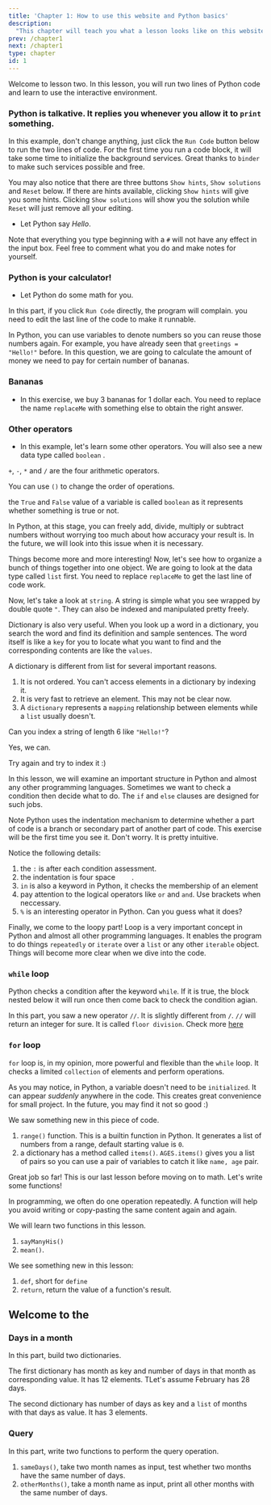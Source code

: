 ```yaml
---
title: 'Chapter 1: How to use this website and Python basics'
description:
  "This chapter will teach you what a lesson looks like on this website. It will also teach you some basic knowledge about a programming language called Python. All you need to do is some occasional clicking."
prev: /chapter1
next: /chapter1
type: chapter
id: 1
---
```


<exercise id="1" title="Start here" type="slides">

<slides source="chapter1_01_how_to_use_the_website">
</slides>

</exercise>

<exercise id="2" title="Use Python in this website">

Welcome to lesson two. In this lesson, you will run two lines of Python code and learn to use the interactive environment.

### Python is talkative. It replies you whenever you allow it to `print` something.

In this example, don't change anything, just click the `Run Code` button below to run the two lines of code. For the first time you run a code block, it will take some time to initialize the background services. Great thanks to `binder` to make such services possible and free.

You may also notice that there are three buttons `Show hints`, `Show solutions` and `Reset` below. If there are hints available, clicking `Show hints` will give you some hints. Clicking `Show solutions` will show you the solution while `Reset` will just remove all your editing.

- Let Python say *Hello*.

Note that everything you type beginning with a `#` will not have any effect in the input box. Feel free to comment what you do and make notes for yourself.

<codeblock id="01_02_01">
</codeblock>

### Python is your calculator!

- Let Python do some math for you.

In this part, if you click `Run Code` directly, the program will complain. you need to edit the last line of the code to make it runnable. 

<codeblock id="01_02_02">
</codeblock>

</exercise>

<exercise id="3" title="20-minute Python, variables and operators">

In Python, you can use variables to denote numbers so you can reuse those numbers again. For example, you have already seen that `greetings = "Hello!"` before. In this question, we are going to calculate the amount of money we need to pay for certain number of bananas.

### Bananas

- In this exercise, we buy 3 bananas for 1 dollar each. You need to replace the name `replaceMe` with something else to obtain the right answer.

<codeblock id="01_03_01">

</codeblock>

### Other operators

- In this example, let's learn some other operators. You will also see a new data type called `boolean`  .

<codeblock id="01_03_02">

`+`, `-`, `*` and `/` are the four arithmetic operators. 

You can use `()` to change the order of operations.

the `True` and `False` value of a variable is called `boolean` as it represents whether something is true or not.

In Python, at this stage, you can freely add, divide, multiply or subtract numbers without worrying too much about how accuracy your result is. In the future, we will look into this issue when it is necessary.

</codeblock>

</exercise>

<exercise id="4" title="20-minute Python, list, string and dictionary">

Things become more and more interesting! Now, let's see how to organize a bunch of things together into one object. We are going to look at the data type called `list` first. You need to replace `replaceMe` to get the last line of code work.

<codeblock id="01_04_01">

</codeblock>

Now, let's take a look at `string`. A string is simple what you see wrapped by double quote `"`. They can also be indexed and manipulated pretty freely.

<codeblock id="01_04_02">


</codeblock>

Dictionary is also very useful. When you look up a word in a dictionary, you search the word and find its definition and sample sentences. The word itself is like a `key` for you to locate what you want to find and the corresponding contents are like the `values`.

<codeblock id="01_04_03">


</codeblock>

A dictionary is different from list for several important reasons.

1. It is not ordered. You can't access elements in a dictionary by indexing it.
2. It is very fast to retrieve an element. This may not be clear now.
3. A `dictionary` represents a `mapping` relationship between elements while a `list` usually doesn't.

</exercise>

<exercise id="5" title="20-minute Python, mini summary one" type="slides">

<slides source="chapter1_02_mini_summary_one">
</slides>

</exercise>

<exercise id="6" title="20-minute Python, mini test one, question one" type="choice">

Can you index a string of length 6 like `"Hello!"`?

<choice>
<opt correct="true" text="Yes">

Yes, we can.

</opt>
<opt  text="No">

Try again and try to index it :)

</opt>
</choice>

</exercise>

<!-- <exercise id="6-2" title="20-minute Python, mini test one, question two" type="choice">

Can you change a character of a string of length 6 like `"Hello!"` by indexing? for example, does the following code work?

```python

stringA = "Hello!"
stringA[0] = "S"
```

<choice>

<opt text="Yes">

Try it in an interactive session and see what error you get.

</opt>
<opt correct="true" text="No">

Right. A string in Python is immutable.

</opt>
</choice>

</exercise> -->

<exercise id="7" title="20-minute Python, if and else">

In this lesson, we will examine an important structure in Python and almost any other programming languages. Sometimes we want to check a condition then decide what to do. The `if` and `else` clauses are designed for such jobs.

Note Python uses the indentation mechanism to determine whether a part of code is a branch or secondary part of another part of code. This exercise will be the first time you see it. Don't worry. It is pretty intuitive.

<codeblock id="01_07">

</codeblock>

Notice the following details:

1. the `:` is after each condition assessment.
2. the indentation is four space `    `.
3. `in` is also a keyword in Python, it checks the membership of an element
4. pay attention to the logical operators like `or` and `and`. Use brackets when neccessary.
5. `%` is an interesting operator in Python. Can you guess what it does?

</exercise>

<exercise id="8" title="20-minute Python, loops">

Finally, we come to the loopy part! Loop is a very important concept in Python and almost all other programming languages. It enables the program to do things `repeatedly` or `iterate` over a `list` or any other `iterable` object. Things will become more clear when we dive into the code.

### `while` loop

<codeblock id="01_08_01">

Python checks a condition after the keyword `while`. If it is true, the block nested below it will run once then come back to check the condition agian.

</codeblock>

In this part, you saw a new operator `//`. It is slightly different from `/`. `//` will return an integer for sure. It is called `floor division`. Check more [here](https://python-reference.readthedocs.io/en/latest/docs/operators/floor_division.html)

### `for` loop

`for` loop is, in my opinion, more powerful and flexible than the `while` loop. It checks a limited `collection` of elements and perform operations.
<codeblock id="01_08_02">

As you may notice, in Python, a variable doesn't need to be `initialized`. It can appear *suddenly* anywhere in the code. This creates great convenience for small project. In the future, you may find it not so good :)

We saw something new in this piece of code.

1. `range()` function. This is a builtin function in Python. It generates a list of numbers from a range, default starting value is `0`.
2. a dictionary has a method called `items()`. `AGES.items()` gives you a list of pairs so you can use a pair of variables to catch it like `name, age` pair.

</codeblock>


</exercise>

<exercise id="9" title="20 minute Python, don't copy but write functions">

Great job so far! This is our last lesson before moving on to math. Let's write some functions!
<codeblock id="01_09">

In programming, we often do one operation repeatedly. A function will help you avoid writing or copy-pasting the same content again and again. 

We will learn two functions in this lesson.

1. `sayManyHis()`
2. `mean()`. 

 We see something new in this lesson:

 1. `def`, short for `define`
 2. `return`, return the value of a function's result.

</codeblock>

</exercise>

<exercise id="10" title="20-minute Python, mini summary two" type="slides">

<slides source="chapter1_03_mini_summary_two">
</slides>

</exercise>


<exercise id="11" title="20-minute Python, a mini project">

## Welcome to the 

### Days in a month

<codeblock id="01_11_01">
In this part, build two dictionaries.

The first dictionary has month as key and  number of days in that month as corresponding value. It has 12 elements. TLet's assume February has 28 days.

The second dictionary has number of days as key and a `list` of months with that days as value. It has 3 elements.
</codeblock>

### Query 

<codeblock id="01_11_02">

In this part, write two functions to perform the query operation.

1. `sameDays()`, take two month names as input, test whether two months have the same number of days.
2. `otherMonths()`, take a month name as input, print all other months with the same number of days.

</codeblock>

</exercise>
